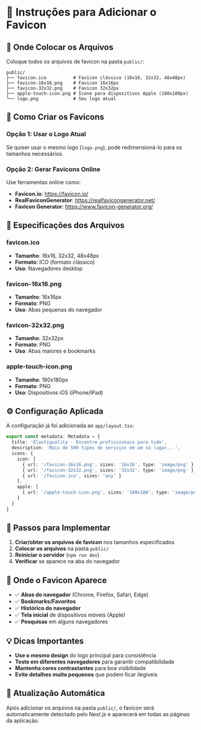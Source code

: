 # 🎯 Instruções para Adicionar o Favicon

## 📁 **Onde Colocar os Arquivos**

Coloque todos os arquivos de favicon na pasta `public/`:

```
public/
├── favicon.ico          # Favicon clássico (16x16, 32x32, 48x48px)
├── favicon-16x16.png    # Favicon 16x16px
├── favicon-32x32.png    # Favicon 32x32px
├── apple-touch-icon.png # Ícone para dispositivos Apple (180x180px)
└── logo.png             # Seu logo atual
```

## 🎨 **Como Criar os Favicons**

### **Opção 1: Usar o Logo Atual**
Se quiser usar o mesmo logo (`logo.png`), pode redimensioná-lo para os tamanhos necessários.

### **Opção 2: Gerar Favicons Online**
Use ferramentas online como:
- **Favicon.io**: https://favicon.io/
- **RealFaviconGenerator**: https://realfavicongenerator.net/
- **Favicon Generator**: https://www.favicon-generator.org/

## 📏 **Especificações dos Arquivos**

### **favicon.ico**
- **Tamanho**: 16x16, 32x32, 48x48px
- **Formato**: ICO (formato clássico)
- **Uso**: Navegadores desktop

### **favicon-16x16.png**
- **Tamanho**: 16x16px
- **Formato**: PNG
- **Uso**: Abas pequenas do navegador

### **favicon-32x32.png**
- **Tamanho**: 32x32px
- **Formato**: PNG
- **Uso**: Abas maiores e bookmarks

### **apple-touch-icon.png**
- **Tamanho**: 180x180px
- **Formato**: PNG
- **Uso**: Dispositivos iOS (iPhone/iPad)

## ⚙️ **Configuração Aplicada**

A configuração já foi adicionada ao `app/layout.tsx`:

```typescript
export const metadata: Metadata = {
  title: 'Elastiquality - Encontre profissionais para tudo',
  description: 'Mais de 500 tipos de serviços em um só lugar...',
  icons: {
    icon: [
      { url: '/favicon-16x16.png', sizes: '16x16', type: 'image/png' },
      { url: '/favicon-32x32.png', sizes: '32x32', type: 'image/png' },
      { url: '/favicon.ico', sizes: 'any' }
    ],
    apple: [
      { url: '/apple-touch-icon.png', sizes: '180x180', type: 'image/png' }
    ]
  }
}
```

## 🚀 **Passos para Implementar**

1. **Criar/obter os arquivos de favicon** nos tamanhos especificados
2. **Colocar os arquivos** na pasta `public/`
3. **Reiniciar o servidor** (`npm run dev`)
4. **Verificar** se aparece na aba do navegador

## 📱 **Onde o Favicon Aparece**

- ✅ **Abas do navegador** (Chrome, Firefox, Safari, Edge)
- ✅ **Bookmarks/Favoritos**
- ✅ **Histórico do navegador**
- ✅ **Tela inicial** de dispositivos móveis (Apple)
- ✅ **Pesquisas** em alguns navegadores

## 💡 **Dicas Importantes**

- **Use o mesmo design** do logo principal para consistência
- **Teste em diferentes navegadores** para garantir compatibilidade
- **Mantenha cores contrastantes** para boa visibilidade
- **Evite detalhes muito pequenos** que podem ficar ilegíveis

## 🔄 **Atualização Automática**

Após adicionar os arquivos na pasta `public/`, o favicon será automaticamente detectado pelo Next.js e aparecerá em todas as páginas da aplicação.
